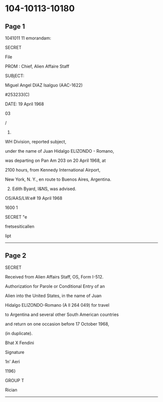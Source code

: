 # 104-10113-10180

## Page 1

1041011 11 emorandam:

SECRET

File

PROM : Chief, Alien Affaire Staff

SUBjECT:

Miguel Angel DIAZ Isalguo (AAC-1622)

#253233(C)

DATE: 19 April 1968

03

/

1.

WH Division, reported subject,

under the name of Juan Hidalgo ELIZONDO - Romano,

was departing on Pan Am 203 on 20 April 1968, at

2100 hours, from Kennedy International Airport,

New York, N. Y., en route to Buenos Aires, Argentina.

2. Edith Byard, I&NS, was advised.

OS/AAS/LW:e# 19 April 1968

1600 1

SECRET "e

fretsesiticallen

lipt

---

## Page 2

SECRET

Received from Alien Affairs Staff, OS, Form I-512.

Authorization for Parole or Conditional Entry of an

Alien into the United States, in the name of Juan

Hidalgo ELIZONDO-Romano (A ll 264 049) for travel

to Argentina and several other South American countries

and return on one occasion before 17 October 1968,

(in duplicate).

Bhat X Fendini

Signature

1n' Aeri

1196}

GROUP T

Rician

---

